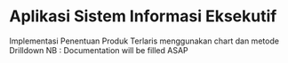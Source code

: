 # Aplikasi Sistem Informasi Eksekutif
Implementasi Penentuan Produk Terlaris menggunakan chart dan metode Drilldown
NB : Documentation will be filled ASAP
